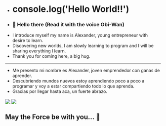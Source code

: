 - # console.log('Hello World!!')
- ### 👋 Hello there (Read it with the voice Obi-Wan)
- I introduce myself my name is Alexander, young entrepreneur with desire to learn.
- Discovering new worlds, I am slowly learning to program and I will be sharing everything I learn.
- Thank you for coming here, a big hug.
- ------------------------------------------------------
- Me presento mi nombre es Alexander, joven emprendedor con ganas de aprender. 
- Descubriendo mundos nuevos estoy aprendiendo poco a poco a programar y voy a estar compartiendo todo lo que aprenda.
- Gracias por llegar hasta aca, un fuerte abrazo.
<a href="https://github.com/anuraghazra/github-readme-stats">
  <img align="center" src="https://github-readme-stats.vercel.app/api?username=AlexanderSDF&show_icons=true&theme=dracula" />
</a>
<a href="https://github.com/anuraghazra/convoychat">
  <img align="center" src="https://github-readme-stats.vercel.app/api/top-langs/?username=AlexanderSDF&theme=dracula&layout=compact" />
</a>

## May the Force be with you... 👋 
